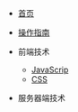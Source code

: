 * [首页](README)
* [操作指南](guide)

* 前端技术
    * [JavaScrip](前端/JavaScript/)
    * [CSS](前端/CSS/)

* 服务器端技术
